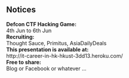 Notices
---------

<div class="centralize">

  <div class="field">
    <div class="label"><strong>Defcon CTF Hacking Game:</strong></div>
    <div class="value">4th Jun to 6th Jun</div>
  </div>

  <div class="field">
    <div class="label"><strong>Recruiting:</strong></div>
    <div class="value">Thought Sauce, Primitus, AsiaDailyDeals</div>
  </div>
  
  <div class="field">
    <div class="label"><strong>This presentation is available at:</strong></div>
    <div class="value"> http://it-career-in-hk-hkust-3dd13.heroku.com/</div>
  </div>
  
  <div class="field">
    <div class="label"><strong>Free to share:</strong></div>
    <div class="value">Blog or Facebook or whatever ...</div>
  </div>
</div>